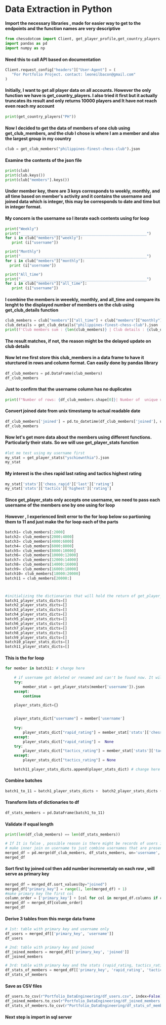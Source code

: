# Data Extraction in Python


#### Import the necessary libraries , made for easier way to get to the endpoints and the function names are very descriptive
```python
from chessdotcom import Client, get_player_profile,get_country_players, get_club_members, get_club_details, get_country_clubs, get_player_stats
import pandas as pd
import numpy as np
```

#### Need this to call API based on documentation

```python
Client.request_config["headers"]["User-Agent"] = (
   "For Portfolio Project. contact: leoneilbacon@gmail.com" 
)
```


#### Initially, I want to get all player data on all accounts. However the only function we have is get_country_players. I also tried it first but it actually truncates its result and only returns 10000 players and It have not reach even reach my account
```python
print(get_country_players("PH"))
```


#### Now I decided to get the data of members  of one club using get_club_members, and the club I chose is where I am a member and also the largest group in my country
```python
club = get_club_members("philippines-finest-chess-club").json
```

#### Examine the contents of the json file
```python
print(club)
print(club.keys())
print(club["members"].keys())
```

#### Under member key, there are 3 keys corresponds to weekly, monthly, and all time based on member's activity and it contains the username and joined data which is integer, this may be corresponds to date and time but in integer format.
#### My concern is the username so I iterate each contents using for loop

```python
print("Weekly")
print("_________________________________________________________")
for i in club["members"]["weekly"]:
   print (i["username"])

print("Monthly")
print("_________________________________________________________")
for i in club["members"]["monthly"]:
  print (i["username"])

print("All_time")
print("_________________________________________________________")
for i in club["members"]["all_time"]:
   print (i["username"])
```

#### I combine the members in weeekly, monthly, and all_time and  compare its lenght to the displayed number of members on the club using get_club_details function
```python
club_members = club["members"]["all_time"] + club["members"]["monthly"] + club["members"]["weekly"]
club_details = get_club_details("philippines-finest-chess-club").json
print(f'Club members sum : {len(club_members)} | Club details : {club_details["club"]["members_count"]}')
```

#### The result matches, if not, the reason might be the delayed update on club details

#### Now let me first store this club_members in a data frame to have it sturctured in rows and column format. Can easily done by pandas library

```python
df_club_members = pd.DataFrame(club_members)
df_club_members
```

#### Just to confirm that the username column has no duplicates
```python
print(f"Number of rows: {df_club_members.shape[0]}| Number of  unique username: {df_club_members['username'].nunique()}")
```

#### Convert joined date from unix timestamp to actual readable date
```python
df_club_members['joined'] = pd.to_datetime(df_club_members['joined'], unit='s') 
df_club_members
```

#### Now let's get more data about the members using different functions. Particularly their stats. So we will use get_player_stats function
```python
#let me test using my username first
my_stat = get_player_stats("yschiewnthia").json
my_stat
```



#### My interest is the ches rapid last rating and tactics highest rating
```python
my_stat['stats']['chess_rapid']['last']['rating']
my_stat['stats']['tactics']['highest']['rating']
```
#### Since get_player_stats only accepts one username, we need to pass each username of the members one by one using for loop
#### However , I experienced limit error to the for loop below so partioning them to 11 and just make the for loop each of the parts

```python
batch1= club_members[:2000]
batch2= club_members[2000:4000]
batch3= club_members[4000:6000]
batch4= club_members[6000:8000]
batch5= club_members[8000:10000]
batch6= club_members[10000:12000]
batch7= club_members[12000:14000]
batch8= club_members[14000:16000]
batch9= club_members[16000:18000]
batch10= club_members[18000:20000]
batch11 = club_members[20000:]



#initializing the dictionaries that will hold the return of get_player_stats on each username in respective batches
batch1_player_stats_dicts=[] 
batch2_player_stats_dicts=[] 
batch3_player_stats_dicts=[] 
batch4_player_stats_dicts=[] 
batch5_player_stats_dicts=[] 
batch6_player_stats_dicts=[] 
batch7_player_stats_dicts=[] 
batch8_player_stats_dicts=[] 
batch9_player_stats_dicts=[] 
batch10_player_stats_dicts=[] 
batch11_player_stats_dicts=[] 
```
#### This is the for loop

```python
for member in batch11: # change here
    
    # if username got deleted or renamed and can't be found now. It will be skipped
    try: 
        member_stat = get_player_stats(member['username']).json
    except:
        continue

    player_stats_dict={}
    

    player_stats_dict["username"] = member['username']
    
    try:
        player_stats_dict["rapid_rating"] = member_stat['stats']['chess_rapid']['last']['rating']
    except:
        player_stats_dict["rapid_rating"] =  None 
    try:
        player_stats_dict["tactics_rating"] = member_stat['stats']['tactics']['highest']['rating']
    except:
        player_stats_dict["tactics_rating"] = None
    
    batch11_player_stats_dicts.append(player_stats_dict) # change here
```

#### Combine batches
 ```python
batch1_to_11 = batch1_player_stats_dicts +  batch2_player_stats_dicts +  batch3_player_stats_dicts +  batch4_player_stats_dicts +  batch5_player_stats_dicts+ batch6_player_stats_dicts +  batch7_player_stats_dicts +  batch8_player_stats_dicts +  batch9_player_stats_dicts +  batch10_player_stats_dicts + batch11_player_stats_dicts
```

#### Transform lists of dictionaries to df
 ```python
df_stats_members = pd.DataFrame(batch1_to_11)
```
    
#### Validate if equal length
 ```python
print(len(df_club_members) == len(df_stats_members))

# If It is false , possible reason is there might be records of users in df_club_members that is not present on df_stats_members due to the username being renamed or leaving the club before passing it to get_player_stats
# make inner join on username to just combine usernames that are present in both
merged_df = pd.merge(df_club_members, df_stats_members, on='username', how='inner', suffixes=('_df_club_members', '_df_stats_members'))
merged_df
```

#### Sort first by joined col then add number incrementaly on each row , will serve as primary key
 ```python
merged_df = merged_df.sort_values(by="joined")
merged_df["primary_key"] = range(1, len(merged_df) + 1)
#make primary key the first col
column_order = ['primary_key'] + [col for col in merged_df.columns if col != 'primary_key']
merged_df = merged_df[column_order]
merged_df
```

#### Derive 3 tables from this merge data frame
 ```python
# 1st: table with primary key and username only
df_users = merged_df[['primary_key', 'username']]
df_users

# 2nd: table with primary key and joined
df_joined_members = merged_df[['primary_key', 'joined']]
df_joined_members

# 3rd: table with primary key and the stats (rapid_rating, tactics_rating)
df_stats_of_members = merged_df[['primary_key', 'rapid_rating', 'tactics_rating']]
df_stats_of_members

```

#### Save as CSV files
 ```python
df_users.to_csv(r"Portfolio_DataEngineering/df_users.csv", index=False)
df_joined_members.to_csv(r"Portfolio_DataEngineering/df_joined_members.csv", index=False)
df_stats_of_members.to_csv(r"Portfolio_DataEngineering/df_stats_of_members.csv", index=False)
```
#### Next step is import in sql server





















